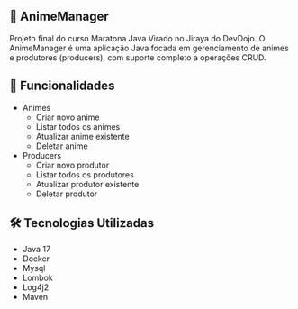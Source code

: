 ## 🎯 AnimeManager
Projeto final do curso Maratona Java Virado no Jiraya do DevDojo.
O AnimeManager é uma aplicação Java focada em gerenciamento de animes e produtores (producers), com suporte completo a operações CRUD.

## 🚀 Funcionalidades
- Animes
  - Criar novo anime
  - Listar todos os animes
  - Atualizar anime existente
  - Deletar anime
- Producers
  - Criar novo produtor
  - Listar todos os produtores
  - Atualizar produtor existente
  - Deletar produtor
  
## 🛠️ Tecnologias Utilizadas
- Java 17
- Docker
- Mysql
- Lombok
- Log4j2
- Maven
